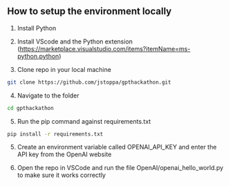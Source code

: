## How to setup the environment locally

1. Install Python 

2. Install VScode and the Python extension (https://marketplace.visualstudio.com/items?itemName=ms-python.python)

3. Clone repo in your local machine 

```bash
git clone https://github.com/jstoppa/gpthackathon.git
```

4. Navigate to the folder 
```bash
cd gpthackathon
```

5. Run the pip command against requirements.txt
```bash
pip install -r requirements.txt
```

5. Create an environment variable called OPENAI_API_KEY and enter the API key from the OpenAI website 

6. Open the repo in VSCode and run the file OpenAI/openai_hello_world.py to make sure it works correctly